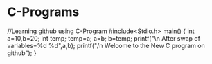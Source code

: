 # C-Programs
//Learning github using C-Program
#include<Stdio.h>
main()
{
int a=10,b=20;
int temp;
temp=a;
a=b;
b=temp;
printf("\n After swap of variables=%d %d",a,b);
printf("/n Welcome to the New C program on github");
}
